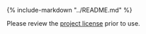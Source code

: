 {%
  include-markdown  "../README.md"
%}

Please review the [project license](license.md) prior to use.
